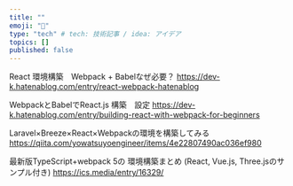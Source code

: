 ```yaml
---
title: ""
emoji: "📌"
type: "tech" # tech: 技術記事 / idea: アイデア
topics: []
published: false
---
```


React 環境構築　Webpack + Babelなぜ必要？
https://dev-k.hatenablog.com/entry/react-webpack-hatenablog

WebpackとBabelでReact.js 構築　設定
https://dev-k.hatenablog.com/entry/building-react-with-webpack-for-beginners

Laravel×Breeze×React×Webpackの環境を構築してみる
https://qiita.com/yowatsuyoengineer/items/4e22807490ac036ef980

最新版TypeScript+webpack 5の
環境構築まとめ
(React, Vue.js, Three.jsのサンプル付き)
https://ics.media/entry/16329/